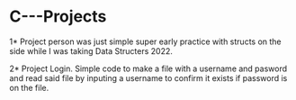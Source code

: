 # C---Projects


1* Project person was just simple super early practice with structs on the side while I was taking Data Structers 2022.


2* Project Login. Simple code to make a file with a username and pasword and read said file by inputing a username to confirm it exists if password is on the file.

